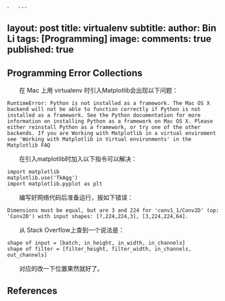 	⁃	---
layout: post
title: virtualenv
subtitle: 
author: Bin Li
tags: [Programming]
image: 
comments: true
published: true
---

## Programming Error Collections
　　在 Mac 上用 virtualenv 时引入Matplotlib会出现以下问题：

```
RuntimeError: Python is not installed as a framework. The Mac OS X backend will not be able to function correctly if Python is not installed as a framework. See the Python documentation for more information on installing Python as a framework on Mac OS X. Please either reinstall Python as a framework, or try one of the other backends. If you are Working with Matplotlib in a virtual enviroment see 'Working with Matplotlib in Virtual environments' in the Matplotlib FAQ
```

　　在引入matplotlib时加入以下指令可以解决：

```
import matplotlib  
matplotlib.use('TkAgg')   
import matplotlib.pyplot as plt  
```

　　编写好网络代码后准备运行，报如下错误：

```
Dimensions must be equal, but are 3 and 224 for 'conv1_1/Conv2D' (op: 'Conv2D') with input shapes: [?,224,224,3], [3,224,224,64].
```

　　从 Stack Overflow上查到一个说法是：

```
shape of input = [batch, in_height, in_width, in_channels]
shape of filter = [filter_height, filter_width, in_channels, out_channels]
```

　　对应的改一下位置果然就好了。

## References